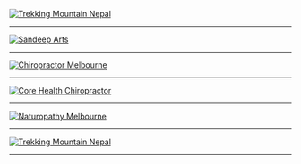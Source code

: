 
[![Trekking Mountain Nepal](https://trekkingmountainnepal.com/wp-content/uploads/2017/06/cropped-1-1-100x87.png)](https://trekkingmountainnepal.com/) 


___

[![Sandeep Arts](http://sandeeparts.com/wp-content/uploads/2019/05/2.jpg)](http://sandeeparts.com/)



___
[![Chiropractor Melbourne](https://chiropractormelbourne.com.au/wp-content/uploads/2018/04/chiro-logo.png)](https://chiropractormelbourne.com.au)


___

[![Core Health Chiropractor](https://corehealthchiropractic.com.au/wp-content/uploads/2013/05/noosa-chiropractic-logo1.png)](https://corehealthchiropractic.com.au/)


___

[![Naturopathy Melbourne](https://naturopathy-melbourne.com.au/wp-content/uploads/2018/07/Naturopathy-Melbourne-logo.png)](https://naturopathy-melbourne.com.au/)



___

[![Trekking Mountain Nepal](https://www.weddingdancelessons.com.au/wp-content/themes/Wedding-Dance/images/logo_8.png)](https://www.weddingdancelessons.com.au/)

___
